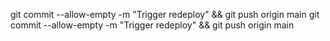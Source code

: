 git commit --allow-empty -m "Trigger redeploy" && git push origin main
git commit --allow-empty -m "Trigger redeploy" && git push origin main
